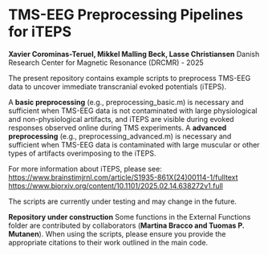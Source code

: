# **TMS-EEG Preprocessing Pipelines for iTEPS**

**Xavier Corominas-Teruel, Mikkel Malling Beck, Lasse Christiansen**
Danish Research Center for Magnetic Resonance (DRCMR) - 2025

The present repository contains example scripts to preprocess TMS-EEG data to uncover immediate transcranial evoked potentials (iTEPS).

A **basic preprocessing** (e.g., preprocessing_basic.m) is necessary and sufficient when TMS-EEG data is not contaminated with large physiological and non-physiological artifacts, and iTEPS are visible during evoked responses observed online during TMS experiments. A **advanced preprocessing** (e.g., preprocessing_advanced.m) is necessary and sufficient when TMS-EEG data is contaminated with large muscular or other types of artifacts overimposing to the iTEPS.

For more information about iTEPS, please see:
https://www.brainstimjrnl.com/article/S1935-861X(24)00114-1/fulltext
https://www.biorxiv.org/content/10.1101/2025.02.14.638272v1.full


The scripts are currently under testing and may change in the future.

**Repository under construction**
Some functions in the External Functions folder are contributed by collaborators (**Martina Bracco and Tuomas P. Mutanen**). When using the scripts, please ensure you provide the appropriate citations to their work outlined in the main code.
